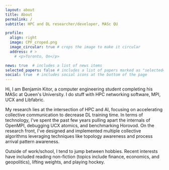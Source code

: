 ```yaml
---
layout: about
title: About
permalink: /
subtitle: HPC and DL researcher/developer, MASc QU

profile:
  align: right
  image: CPF_croped.png
  image_circular: true # crops the image to make it circular
  address: # >
    # <p>Toronto, On</p>

news: true  # includes a list of news items
selected_papers: false # includes a list of papers marked as "selected={true}"
social: true  # includes social icons at the bottom of the page
---
```


Hi, I am Benjamin Kitor, a computer engineering student completing his MASc at Queen's University.
I do stuff with HPC networking software, MPI, UCX and Libfabric.

My research lies at the intersection of HPC and AI, focusing on accelerating collective communication to decrease DL training time.
In terms of technology, I've spent the past few years pulling apart the internals of OpenMPI, debugging UCX atomics, and benchmarking Horovod. 
On the research front, I've designed and implemented multiple collective algorithms leveraging techniques like topology awareness and process arrival pattern awareness.

Outside of work/school, I tend to jump between hobbies.
Recent interests have included reading non-fiction (topics include finance, economics, and geopolitics), lifting weights, and playing hockey. 


